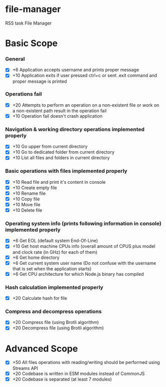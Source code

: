 # file-manager
RSS task File Manager

# Basic Scope #

### General ###
 - [x]   +6 Application accepts username and prints proper message
 - [x]   +10 Application exits if user pressed ctrl+c or sent .exit command and proper message is printed
### Operations fail ###
 - [x]   +20 Attempts to perform an operation on a non-existent file or work on a non-existent path result in the operation fail
 - [x]   +10 Operation fail doesn't crash application
### Navigation & working directory operations implemented properly ###
 - [x]   +10 Go upper from current directory
 - [x]   +10 Go to dedicated folder from current directory
 - [x]   +10 List all files and folders in current directory
### Basic operations with files implemented properly ###
 - [x]   +10 Read file and print it's content in console
 - [x]   +10 Create empty file
 - [x]   +10 Rename file
 - [x]   +10 Copy file
 - [x]   +10 Move file
 - [x]   +10 Delete file
### Operating system info (prints following information in console) implemented properly ###
 - [x]   +6 Get EOL (default system End-Of-Line)
 - [x]   +10 Get host machine CPUs info (overall amount of CPUS plus model and clock rate (in GHz) for each of them)
 - [x]   +6 Get home directory
 - [x]   +6 Get current system user name (Do not confuse with the username that is set when the application starts)
 - [x]   +6 Get CPU architecture for which Node.js binary has compiled
### Hash calculation implemented properly ###
 - [x]   +20 Calculate hash for file
### Compress and decompress operations ###
 - [x]   +20 Compress file (using Brotli algorithm)
 - [x]   +20 Decompress file (using Brotli algorithm)

# Advanced Scope #

 - [x]   +50 All files operations with reading/writing should be performed using Streams API
 - [x]   +20 Codebase is written in ESM modules instead of CommonJS
 - [x]   +20 Codebase is separated (at least 7 modules)
